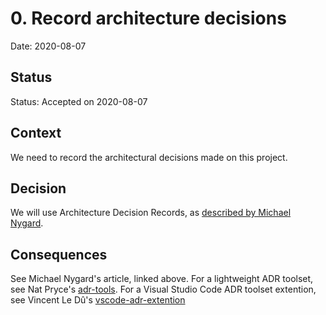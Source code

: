 # 0. Record architecture decisions

Date: 2020-08-07

## Status

Status: Accepted on 2020-08-07

## Context

We need to record the architectural decisions made on this project.

## Decision

We will use Architecture Decision Records, as [described by Michael Nygard](http://thinkrelevance.com/blog/2011/11/15/documenting-architecture-decisions).

## Consequences

See Michael Nygard's article, linked above. 
For a lightweight ADR toolset, see Nat Pryce's [adr-tools](https://github.com/npryce/adr-tools).
For a Visual Studio Code ADR toolset extention, see Vincent Le Dû's [vscode-adr-extention](https://github.com/vincent-ledu/adr-template)
